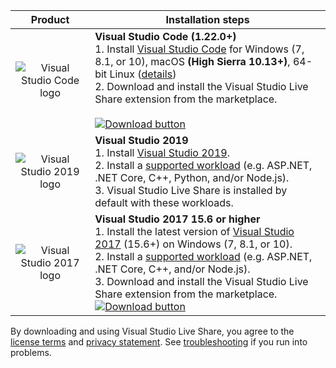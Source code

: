 |Product|Installation steps|
|:-------------:|------------|
|![Visual Studio Code logo](../media/vs-code.svg)|**Visual Studio Code (1.22.0+)**<br />1. Install [Visual Studio Code](https://code.visualstudio.com/) for Windows (7, 8.1, or 10), macOS **(High Sierra 10.13+)**</b>, 64-bit Linux ([details](../use/install-live-share-visual-studio-code.md))<br />2. Download and install the Visual Studio Live Share extension from the marketplace. <br /><br /><a href="https://aka.ms/vsls-dl/vscode"><img src="../media/download.png" alt="Download button"></a>|
|![Visual Studio 2019 logo](../media/vs-ide-2019.svg)|**Visual Studio 2019**<br />1. Install [Visual Studio 2019](https://visualstudio.microsoft.com/downloads/).<br/>2. Install a [supported workload](../reference/platform-support.md) (e.g. ASP.NET, .NET Core, C++, Python, and/or Node.js).<br />3. Visual Studio Live Share is installed by default with these workloads. <br />|
|![Visual Studio 2017 logo](../media/vs-ide-2017.svg)|**Visual Studio 2017 15.6 or higher**<br />1. Install the latest version of [Visual Studio 2017](https://visualstudio.microsoft.com/vs/older-downloads/) (15.6+) on Windows (7, 8.1, or 10).<br/>2. Install a [supported workload](../reference/platform-support.md) (e.g. ASP.NET, .NET Core, C++, and/or Node.js).<br />3. Download and install the Visual Studio Live Share extension from the marketplace. <br /><a href="https://aka.ms/vsls-dl/vs"><img src="../media/download.png" alt="Download button" ></a><br />|

By downloading and using Visual Studio Live Share, you agree to the [license terms](https://aka.ms/vsls-license) and [privacy statement](https://go.microsoft.com/fwlink/?LinkId=521839). See [troubleshooting](../troubleshooting.md) if you run into problems.
